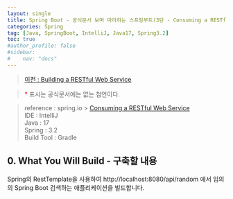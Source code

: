 ```yaml
---
layout: single
title: Spring Boot - 공식문서 보며 따라하는 스프링부트(3탄 - Consuming a RESTful Web Service)
categories: Spring
tag: [Java, SpringBoot, IntelliJ, Java17, Spring3.2]
toc: true
#author_profile: false
#sidebar:
#    nav: "docs"
---
```


> [이전 : Building a RESTful Web Service](../springboot_공식문서2탄)

> <span style="color:red">* </span> 표시는 공식문서에는 없는 첨언이다.

> reference : spring.io > [Consuming a RESTful Web Service](https://spring.io/guides/gs/consuming-rest)  
> IDE : IntelliJ  
> Java : 17  
> Spring : 3.2  
> Build Tool : Gradle



## 0. What You Will Build - 구축할 내용

Spring의 RestTemplate을 사용하여 http://localhost:8080/api/random 에서 
임의의 Spring Boot 검색하는 애플리케이션을 빌드합니다.

